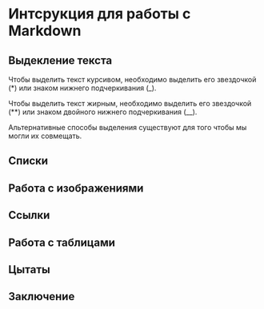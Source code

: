 # Интсрукция для работы с Markdown

## Выдекление текста

Чтобы выделить текст курсивом, необходимо выделить его звездочкой (*) или знаком нижнего подчеркивания (_).

Чтобы выделить текст жирным, необходимо выделить его звездочкой (**) или знаком двойного нижнего подчеркивания (__).

Альтернативные способы выделения существуют для того чтобы мы могли их совмещать.

## Списки

## Работа с изображениями

## Ссылки

## Работа с таблицами

## Цытаты

## Заключение

